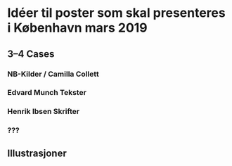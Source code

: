 # Idéer til poster som skal presenteres i København mars 2019
## 3–4 Cases
### NB-Kilder / Camilla Collett
### Edvard Munch Tekster
### Henrik Ibsen Skrifter
### ???
## Illustrasjoner


